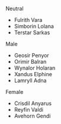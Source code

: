 Neutral
- Fulrith Vara
- Simborin Lolana
- Terstar Sarkas

Male
- Geosir Penyor
- Orimir Balran
- Wynalor Holaran
- Xandus Elphine
- Lamryll Adna

Female
- Crisdil Anyarus
- Reyfin Valdi
- Avehorn Gendi